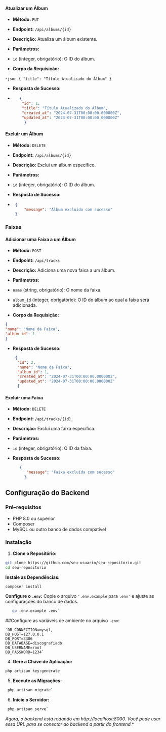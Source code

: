 
#### Atualizar um Álbum

-   **Método:** `PUT`
 
-   **Endpoint:** `/api/albums/{id}`
 
-   **Descrição:** Atualiza um álbum existente.
 
-   **Parâmetros:**
 
-   `id` (integer, obrigatório): O ID do álbum.

-  **Corpo da Requisição:**

 -```json
     {
   "title": "Título Atualizado do Álbum"
     } 
     ```

-   **Resposta de Sucesso:**
- ```json
     {
      "id": 1,
      "title": "Título Atualizado do Álbum",
      "created_at": "2024-07-31T00:00:00.000000Z",
      "updated_at": "2024-07-31T00:00:00.000000Z"
       }
  ```

#### Excluir um Álbum

-   **Método:** `DELETE`
 
-   **Endpoint:** `/api/albums/{id}`
 
-   **Descrição:** Exclui um álbum específico.
 
-   **Parâmetros:**
 
 -   `id` (integer, obrigatório): O ID do álbum.
-   **Resposta de Sucesso:**
- ``` json
   {
       "message": "Álbum excluído com sucesso"
   } 
  ```

### Faixas

#### Adicionar uma Faixa a um Álbum

-   **Método:** `POST`
 
-   **Endpoint:** `/api/tracks`
 
-   **Descrição:** Adiciona uma nova faixa a um álbum.
 
-   **Parâmetros:**
 
 -   `name` (string, obrigatório): O nome da faixa.
 -   `album_id` (integer, obrigatório): O ID do álbum ao qual a faixa será adicionada.
-   **Corpo da Requisição:** 
   ```json 
 {
   "name": "Nome da Faixa",
   "album_id": 1
 } 
 ```
 
-   **Resposta de Sucesso:**
    ```json
     {
      "id": 2,
      "name": "Nome da Faixa",
      "album_id": 1,
      "created_at": "2024-07-31T00:00:00.000000Z",
      "updated_at": "2024-07-31T00:00:00.000000Z"
      } 
     ```
#### Excluir uma Faixa

-   **Método:** `DELETE`
 
-   **Endpoint:** `/api/tracks/{id}`
 
-   **Descrição:** Exclui uma faixa específica.
 
-   **Parâmetros:**
 
 -   `id` (integer, obrigatório): O ID da faixa.
-   **Resposta de Sucesso:**
       ```json
          {
             "message": "Faixa excluída com sucesso"
            }
       ```

## Configuração do Backend

### Pré-requisitos

-   PHP 8.0 ou superior
-   Composer
-   MySQL ou outro banco de dados compatível

### Instalação

1.  **Clone o Repositório:**
 
  ```bash
 git clone https://github.com/seu-usuario/seu-repositorio.git
 cd seu-repositorio
 ```
      
   **Instale as Dependências:**
   ```bash
 composer install 
   ```
  
   **Configure o `.env`:**
  Copie o arquivo `'.env.example` para `.env'`
  e ajuste as configurações do banco de dados.
 
 ```bash
    cp .env.example .env` 
 ```
 ##Configure as variáveis de ambiente no arquivo `.env`:
   ```
   `DB_CONNECTION=mysql,
   DB_HOST=127.0.0.1
   DB_PORT=3306
   DB_DATABASE=discografiadb
   DB_USERNAME=root
   DB_PASSWORD=1234` 
 ```
4.  **Gere a Chave de Aplicação:**
 
   ```bash
   php artisan key:generate
 ```
5.  **Execute as Migrações:**
 
``` bash
 php artisan migrate` 
 ```
6.  **Inicie o Servidor:**
 
``` bash
 php artisan serve` 
```

*Agora, o backend está rodando em  http://localhost:8000. Você pode usar essa URL para se conectar ao backend a partir do frontend.**
